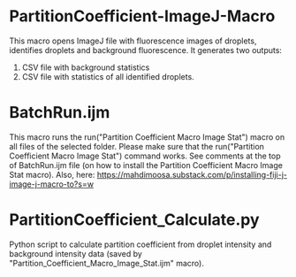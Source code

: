 # PartitionCoefficient-ImageJ-Macro

This macro opens ImageJ file with fluorescence images of droplets, 
identifies droplets and background fluorescence. It generates two outputs:
1. CSV file with background statistics
2. CSV file with statistics of all identified droplets.

# BatchRun.ijm

This macro runs the run("Partition Coefficient Macro Image Stat") macro on all files of the selected folder. Please make sure that the run("Partition Coefficient Macro Image Stat") command works.
See comments at the top of BatchRun.ijm file (on how to install the Partition Coefficient Macro Image Stat macro). Also, here: https://mahdimoosa.substack.com/p/installing-fiji-j-image-j-macro-to?s=w

# PartitionCoefficient_Calculate.py
Python script to calculate partition coefficient from droplet intensity and background intensity data (saved by "Partition_Coefficient_Macro_Image_Stat.ijm" macro).
